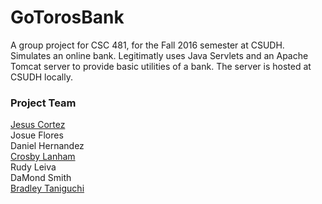 # GoTorosBank   
A group project for CSC 481, for the Fall 2016 semester at CSUDH. Simulates an online bank. 
Legitimatly uses Java Servlets and an Apache Tomcat server to provide basic utilities of a bank.
The server is hosted at CSUDH locally. 

### Project Team   
[Jesus Cortez][1]  
Josue Flores  
Daniel Hernandez  
[Crosby Lanham][2]  
Rudy Leiva  
DaMond Smith  
[Bradley Taniguchi][3]

[1]:https://github.com/jeuscortez
[2]:https://github.com/crosby0320
[3]:https://github.com/bradtaniguchi

